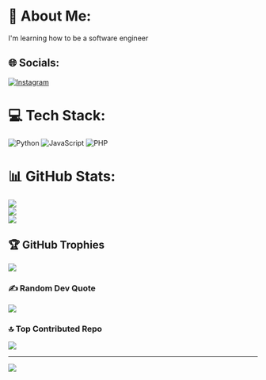 # 💫 About Me:
I'm learning how to be a software engineer  


## 🌐 Socials:
[![Instagram](https://img.shields.io/badge/Instagram-%23E4405F.svg?logo=Instagram&logoColor=white)](https://instagram.com/mo.az.m) 

# 💻 Tech Stack:
![Python](https://img.shields.io/badge/python-3670A0?style=for-the-badge&logo=python&logoColor=ffdd54) ![JavaScript](https://img.shields.io/badge/javascript-%23323330.svg?style=for-the-badge&logo=javascript&logoColor=%23F7DF1E) ![PHP](https://img.shields.io/badge/php-%23777BB4.svg?style=for-the-badge&logo=php&logoColor=white)
# 📊 GitHub Stats:
![](https://github-readme-stats.vercel.app/api?username=MAJOUL&theme=midnight-purple&hide_border=false&include_all_commits=false&count_private=true)<br/>
![](https://github-readme-streak-stats.herokuapp.com/?user=MAJOUL&theme=midnight-purple&hide_border=false)<br/>
![](https://github-readme-stats.vercel.app/api/top-langs/?username=MAJOUL&theme=midnight-purple&hide_border=false&include_all_commits=false&count_private=true&layout=compact)

## 🏆 GitHub Trophies
![](https://github-profile-trophy.vercel.app/?username=MAJOUL&theme=midnight-purple&no-frame=false&no-bg=true&margin-w=4)

### ✍️ Random Dev Quote
![](https://quotes-github-readme.vercel.app/api?type=horizontal&theme=tokyonight)

### 🔝 Top Contributed Repo
![](https://github-contributor-stats.vercel.app/api?username=MAJOUL&limit=5&theme=midnight-purple&combine_all_yearly_contributions=true)

---
[![](https://visitcount.itsvg.in/api?id=MAJOUL&icon=0&color=0)](https://visitcount.itsvg.in)

<!-- Proudly created with GPRM ( https://gprm.itsvg.in ) -->

